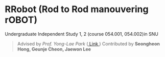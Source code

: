 # RRobot (Rod to Rod manouvering rOBOT)
Undergraduate Independent Study 1, 2 (course 054.001, 054.002)in SNU   

>Advised by _Prof. Yong-Lae Park_ (<a href="https://www.google.com/" target="_blank"> Link </a>)
>Contributed by __Seongheon Hong, Geunje Cheon, Jaewon Lee__
